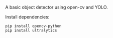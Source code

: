 A basic object detector using open-cv and YOLO.

Install dependencies:

```
pip install opencv-python
pip install ultralytics
```
